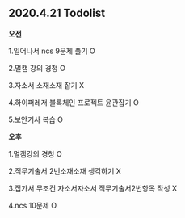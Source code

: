 ## 2020.4.21 Todolist

**오전**

1.일어나서 ncs 9문제 풀기 O

2.멀캠 강의 경청 O

3.자소서 소재소재 잡기 X

4.하이퍼레저 블록체인 프로젝트 윤관잡기 O

5.보안기사 복습 O





**오후**

1.멀캠강의 경청 O

2.직무기술서 2번소재소재 생각하기 X

3.집가서 무조건 자소서자소서 직무기술서2번항목 작성 X

4.ncs 10문제 O

